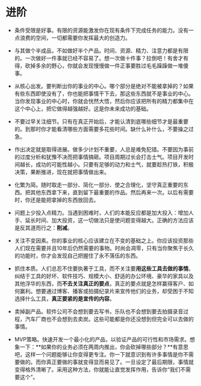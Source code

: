 # 进阶

- 条件受限是好事。有限的资源能激发你在现有条件下完成任务的能力。没有一点浪费的空间，一切都需要你发挥最大的创造力。

- 与其做个半成品，不如做好半个产品。时间、资源、精力、注意力都是有限的。一次做好一件事就已经不容易了。想一次做十件事？拉倒吧！有舍才有得，砍掉多余的野心，你就会发现慢慢做一件正事要胜过毛毛躁躁做一堆傻事。

- 从核心出发。要判断出你的事业的中心。哪个部分是绝对不能被拿掉的？如果有些东西即使没有了，你也能把事情干下去，那这些东西就不是事业的中心。当你发现事业的中心时，你就会恍然大悟，然后你应该把所有的精力都集中在这个中心上，把它做得越强越好。这是你未来成功的基础。

- 不要过早关注细节。只有在真正开始后，才能认清到底哪些细节才是最重要的。到那时你才能看清哪些方面需要多花些时间。缺什么补什么，不要操之过急。

- 作出决定就是取得进展。做多少计划不重要，人总是难免犯错。不要因为事前的过度分析和犹豫不决而把事情搞砸。项目周期过长会打击士气。项目开发时间越长，成功的可能性越小。只要有足够的动力和士气，就要趁热打铁，积极决策，果断推进，现在就把事情做出来。

- 化繁为简。随时取走一部分、简化一部分、使之合理化，坚守真正重要的东西。把其他东西拿下来，直到留下最重要的作品。然后再来一次。以后有需要时，你还是能把拿掉的东西放回去。

- 问题上少投入点精力。当遇到困难时，人们的本能反应都是加大投入：增加人手、延长时间、加大投资，这一切做法只是使问题变得越大。正确的方法应该是反其道而行之：**削减**。

- 关注不变因素。你的事业的核心应该建立在不变的基础之上。你应该投资那些人们现在需要并且10年后仍然需要的事物。时尚会凋零，只有当你聚焦于长久的功能时，你才会发现自己把握住了永不落伍的东西。

- 抓住本质。人们总忍不住要执著于工具，而不关注要**用这些工具去做的事情**。纠结于工具的好坏、软件技巧、规模大小、舒适的办公环境、豪华的家具以及其他浮华的东西，而**不去关注真正的要点**，真正的要点就是怎样赢得客户、如何赢利。想要通过博客、播客或拍摄纪录片来宣传他们的业务，却受困于不知选择什么工具，**真正要紧的是宣传的内容**。

- 卖掉副产品。软件公司不会想到要去写书，乐队也不会想到要去拍摄录音过程，汽车厂商也不会想到去卖炭。这些可能都是你还没想到但完全可以去做的事情。

- MVP策略。快速开发一个最小化的产品，以验证产品的可行性和市场需求。想象一下：**如果你的业务必须在两周内推出，你会砍掉哪些部分？**有意思吧，这样一个问题能够让你变得更专注。你一下就意识到有许多事情是你不需要做的。而你真正要做的事就变得显而易见了。一旦设定了最后期限，事情就变得格外清晰了。采用这种方法，你就能让直觉发挥作用，告诉你“我们不需要这个”。